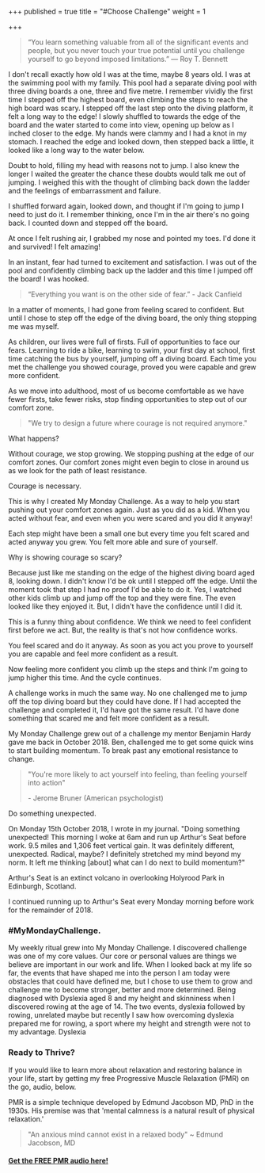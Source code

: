 +++
published = true
title = "#Choose Challenge"
weight = 1

+++
> “You learn something valuable from all of the significant events and people, but you never touch your true potential until you challenge yourself to go beyond imposed limitations.”
> ― Roy T. Bennett

I don't recall exactly how old I was at the time, maybe 8 years old. I was at the swimming pool with my family. This pool had a separate diving pool with three diving boards a one, three and five metre. I remember vividly the first time I stepped off the highest board, even climbing the steps to reach the high board was scary. I stepped off the last step onto the diving platform, it felt a long way to the edge! I slowly shuffled to towards the edge of the board and the water started to come into view, opening up below as I inched closer to the edge. My hands were clammy and I had a knot in my stomach. I reached the edge and looked down, then stepped back a little, it looked like a long way to the water below. 

Doubt to hold, filling my head with reasons not to jump. I also knew the longer I waited the greater the chance these doubts would talk me out of jumping. I weighed this with the thought of climbing back down the ladder and the feelings of embarrassment and failure.

I shuffled forward again, looked down, and thought if I'm going to jump I need to just do it. I remember thinking, once I'm in the air there's no going back. I counted down and stepped off the board. 

At once I felt rushing air, I grabbed my nose and pointed my toes. I'd done it and survived! I felt amazing! 

In an instant, fear had turned to excitement and satisfaction. I was out of the pool and confidently climbing back up the ladder and this time I jumped off the board! I was hooked.

> “Everything you want is on the other side of fear.”    - Jack Canfield

In a matter of moments, I had gone from feeling scared to confident. But until I chose to step off the edge of the diving board, the only thing stopping me was myself.

As children, our lives were full of firsts. Full of opportunities to face our fears. Learning to ride a bike, learning to swim, your first day at school, first time catching the bus by yourself, jumping off a diving board.
Each time you met the challenge you showed courage, proved you were capable and grew more confident.

As we move into adulthood, most of us become comfortable as we have fewer firsts, take fewer risks, stop finding opportunities to step out of our comfort zone.

> "We try to design a future where courage is not required anymore."

What happens?

Without courage, we stop growing. We stopping pushing at the edge of our comfort zones. Our comfort zones might even begin to close in around us as we look for the path of least resistance.

Courage is necessary.

This is why I created My Monday Challenge. As a way to help you start pushing out your comfort zones again. Just as you did as a kid. When you acted without fear, and even when you were scared and you did it anyway!

Each step might have been a small one but every time you felt scared and acted anyway you grew. You felt more able and sure of yourself.

Why is showing courage so scary?

Because just like me standing on the edge of the highest diving board aged 8, looking down. I didn't know I'd be ok until I stepped off the edge. Until the moment took that step I had no proof I'd be able to do it. Yes, I watched other kids climb up and jump off the top and they were fine. The even looked like they enjoyed it. But, I didn't have the confidence until I did it.

This is a funny thing about confidence. We think we need to feel confident first before we act. But, the reality is that's not how confidence works.

You feel scared and do it anyway. As soon as you act you prove to yourself you are capable and feel more confident as a result.

Now feeling more confident you climb up the steps and think I'm going to jump higher this time. And the cycle continues.

A challenge works in much the same way. No one challenged me to jump off the top diving board but they could have done. If I had accepted the challenge and completed it, I'd have got the same result. I'd have done something that scared me and felt more confident as a result.

My Monday Challenge grew out of a challenge my mentor Benjamin Hardy gave me back in October 2018. Ben, challenged me to get some quick wins to start building momentum. To break past any emotional resistance to change.

> "You're more likely to act yourself into feeling, than feeling yourself into action"
>
> \- Jerome Bruner (American psychologist)

Do something unexpected.

On Monday 15th October 2018, I wrote in my journal.
"Doing something unexpected! This morning I woke at 6am and run up Arthur's Seat before work. 9.5 miles and 1,306 feet vertical gain. It was definitely different, unexpected. Radical, maybe?
I definitely stretched my mind beyond my norm. It left me thinking \[about\] what can I do next to build momentum?"

Arthur's Seat is an extinct volcano in overlooking Holyrood Park in Edinburgh, Scotland.

I continued running up to Arthur's Seat every Monday morning before work for the remainder of 2018.

### #MyMondayChallenge.

My weekly ritual grew into My Monday Challenge. I discovered challenge was one of my core values. Our core or personal values are things we believe are important in our work and life. When I looked back at my life so far, the events that have shaped me into the person I am today were obstacles that could have defined me, but I chose to use them to grow and challenge me to become stronger, better and more determined. Being diagnosed with Dyslexia aged 8 and my height and skinniness when I discovered rowing at the age of 14. The two events, dyslexia followed by rowing, unrelated maybe but recently I saw how overcoming dyslexia prepared me for rowing, a sport where my height and strength were not to my advantage. Dyslexia

### Ready to Thrive?

If you would like to learn more about relaxation and restoring balance in your life, start by getting my free Progressive Muscle Relaxation (PMR) on the go, audio, below.

PMR is a simple technique developed by Edmund Jacobson MD, PhD in the 1930s. His premise was that 'mental calmness is a natural result of physical relaxation.'

> "An anxious mind cannot exist in a relaxed body" \~ Edmund Jacobson, MD

#### [Get the FREE PMR audio here!](https://fearextinguishers.com/)